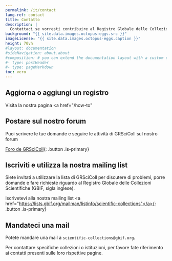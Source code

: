 ```yaml
---
permalink: /it/contact
lang-ref: contact
title: Contatto
description: |
  Contattaci se vorresti contribuire al Registro Globale delle Collezioni Scientifiche (Gbif, sigla inglese), se dovessi riscontrare dei problemi o avessi qualsiasi domanda. Per contattare specifiche collezioni o istituzioni, per favore fate riferimento ai contatti presenti sulle loro rispettive pagine.
background: "{{ site.data.images.octopus-eggs.src }}"
imageLicense: "{{ site.data.images.octopus-eggs.caption }}"
height: 70vh
#layout: documentation
#sideNavigation: about.about
#composition: # you can extend the documentation layout with a custom composition
#- type: postHeader
#- type: pageMarkdown
toc: vero
---
```


## Aggiorna o aggiungi un registro

Visita la nostra pagina <a href="/how-to"</a>

## Postare sul nostro forum

Puoi scrivere le tue domande e seguire le attività di GRSciColl sul nostro forum

[Foro de GRSciColl](https://discourse.gbif.org/c/grscicoll){: .button .is-primary}
## Iscriviti e utilizza la nostra mailing list

Siete invitati a utilizzare la lista di GRSciColl per discutere di problemi, porre domande e fare richieste riguardo al Registro Globale delle Collezioni Scientifiche (GBIF, sigla inglese).

Iscrivetevi alla nostra mailing list <a href="https://lists.gbif.org/mailman/listinfo/scientific-collections"</a>{: .button .is-primary}

## Mandateci una mail

Potete mandare una mail a `scientific-collections@gbif.org`.

Per contattare specifiche collezioni o istituzioni, per favore fate riferimento ai contatti presenti sulle loro rispettive pagine.
